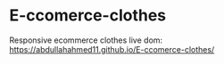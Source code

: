 # E-ccomerce-clothes
Responsive ecommerce clothes
live dom: https://abdullahahmed11.github.io/E-ccomerce-clothes/
